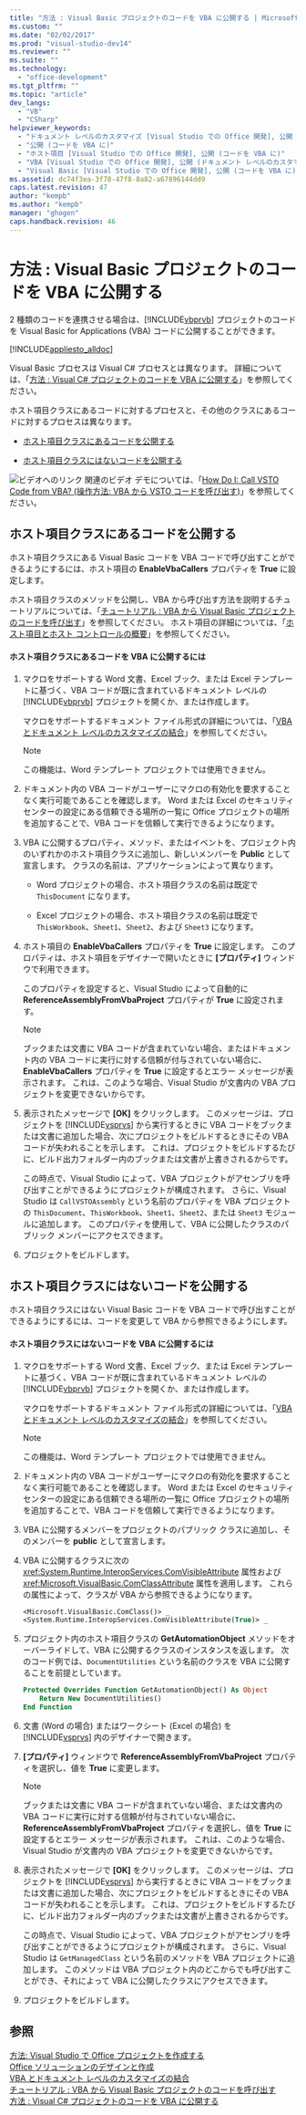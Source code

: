 ```yaml
---
title: "方法 : Visual Basic プロジェクトのコードを VBA に公開する | Microsoft Docs"
ms.custom: ""
ms.date: "02/02/2017"
ms.prod: "visual-studio-dev14"
ms.reviewer: ""
ms.suite: ""
ms.technology: 
  - "office-development"
ms.tgt_pltfrm: ""
ms.topic: "article"
dev_langs: 
  - "VB"
  - "CSharp"
helpviewer_keywords: 
  - "ドキュメント レベルのカスタマイズ [Visual Studio での Office 開発], 公開 (コードを)"
  - "公開 (コードを VBA に)"
  - "ホスト項目 [Visual Studio での Office 開発], 公開 (コードを VBA に)"
  - "VBA [Visual Studio での Office 開発], 公開 (ドキュメント レベルのカスタマイズ内のコードを)"
  - "Visual Basic [Visual Studio での Office 開発], 公開 (コードを VBA に)"
ms.assetid: dc74f3ea-3f78-47f8-8a82-a67896144dd9
caps.latest.revision: 47
author: "kempb"
ms.author: "kempb"
manager: "ghogen"
caps.handback.revision: 46
---
```

# 方法 : Visual Basic プロジェクトのコードを VBA に公開する
  2 種類のコードを連携させる場合は、[!INCLUDE[vbprvb](../sharepoint/includes/vbprvb-md.md)] プロジェクトのコードを Visual Basic for Applications \(VBA\) コードに公開することができます。  
  
 [!INCLUDE[appliesto_alldoc](../vsto/includes/appliesto-alldoc-md.md)]  
  
 Visual Basic プロセスは Visual C\# プロセスとは異なります。  詳細については、「[方法 : Visual C&#35; プロジェクトのコードを VBA に公開する](../vsto/how-to-expose-code-to-vba-in-a-visual-csharp-project.md)」を参照してください。  
  
 ホスト項目クラスにあるコードに対するプロセスと、その他のクラスにあるコードに対するプロセスは異なります。  
  
-   [ホスト項目クラスにあるコードを公開する](#HostItemCode)  
  
-   [ホスト項目クラスにはないコードを公開する](#NonHostItem)  
  
 ![ビデオへのリンク](../vsto/media/playvideo.png "ビデオへのリンク") 関連のビデオ デモについては、「[How Do I: Call VSTO Code from VBA? \(操作方法: VBA から VSTO コードを呼び出す\)](http://go.microsoft.com/fwlink/?LinkId=136757)」を参照してください。  
  
##  <a name="HostItemCode"></a> ホスト項目クラスにあるコードを公開する  
 ホスト項目クラスにある Visual Basic コードを VBA コードで呼び出すことができるようにするには、ホスト項目の **EnableVbaCallers** プロパティを **True** に設定します。  
  
 ホスト項目クラスのメソッドを公開し、VBA から呼び出す方法を説明するチュートリアルについては、「[チュートリアル : VBA から Visual Basic プロジェクトのコードを呼び出す](../vsto/walkthrough-calling-code-from-vba-in-a-visual-basic-project.md)」を参照してください。  ホスト項目の詳細については、「[ホスト項目とホスト コントロールの概要](../vsto/host-items-and-host-controls-overview.md)」を参照してください。  
  
#### ホスト項目クラスにあるコードを VBA に公開するには  
  
1.  マクロをサポートする Word 文書、Excel ブック、または Excel テンプレートに基づく、VBA コードが既に含まれているドキュメント レベルの [!INCLUDE[vbprvb](../sharepoint/includes/vbprvb-md.md)] プロジェクトを開くか、または作成します。  
  
     マクロをサポートするドキュメント ファイル形式の詳細については、「[VBA とドキュメント レベルのカスタマイズの結合](../vsto/combining-vba-and-document-level-customizations.md)」を参照してください。  
  
    > [!NOTE]  
    >  この機能は、Word テンプレート プロジェクトでは使用できません。  
  
2.  ドキュメント内の VBA コードがユーザーにマクロの有効化を要求することなく実行可能であることを確認します。  Word または Excel のセキュリティ センターの設定にある信頼できる場所の一覧に Office プロジェクトの場所を追加することで、VBA コードを信頼して実行できるようになります。  
  
3.  VBA に公開するプロパティ、メソッド、またはイベントを、プロジェクト内のいずれかのホスト項目クラスに追加し、新しいメンバーを **Public** として宣言します。  クラスの名前は、アプリケーションによって異なります。  
  
    -   Word プロジェクトの場合、ホスト項目クラスの名前は既定で `ThisDocument` になります。  
  
    -   Excel プロジェクトの場合、ホスト項目クラスの名前は既定で `ThisWorkbook`、`Sheet1`、`Sheet2`、および `Sheet3` になります。  
  
4.  ホスト項目の **EnableVbaCallers** プロパティを **True** に設定します。  このプロパティは、ホスト項目をデザイナーで開いたときに **\[プロパティ\]** ウィンドウで利用できます。  
  
     このプロパティを設定すると、Visual Studio によって自動的に **ReferenceAssemblyFromVbaProject** プロパティが **True** に設定されます。  
  
    > [!NOTE]  
    >  ブックまたは文書に VBA コードが含まれていない場合、またはドキュメント内の VBA コードに実行に対する信頼が付与されていない場合に、**EnableVbaCallers** プロパティを **True** に設定するとエラー メッセージが表示されます。  これは、このような場合、Visual Studio が文書内の VBA プロジェクトを変更できないからです。  
  
5.  表示されたメッセージで **\[OK\]** をクリックします。  このメッセージは、プロジェクトを [!INCLUDE[vsprvs](../sharepoint/includes/vsprvs-md.md)] から実行するときに VBA コードをブックまたは文書に追加した場合、次にプロジェクトをビルドするときにその VBA コードが失われることを示します。  これは、プロジェクトをビルドするたびに、ビルド出力フォルダー内のブックまたは文書が上書きされるからです。  
  
     この時点で、Visual Studio によって、VBA プロジェクトがアセンブリを呼び出すことができるようにプロジェクトが構成されます。  さらに、Visual Studio は `CallVSTOAssembly` という名前のプロパティを VBA プロジェクトの `ThisDocument`、`ThisWorkbook`、`Sheet1`、`Sheet2`、または `Sheet3` モジュールに追加します。  このプロパティを使用して、VBA に公開したクラスのパブリック メンバーにアクセスできます。  
  
6.  プロジェクトをビルドします。  
  
##  <a name="NonHostItem"></a> ホスト項目クラスにはないコードを公開する  
 ホスト項目クラスにはない Visual Basic コードを VBA コードで呼び出すことができるようにするには、コードを変更して VBA から参照できるようにします。  
  
#### ホスト項目クラスにはないコードを VBA に公開するには  
  
1.  マクロをサポートする Word 文書、Excel ブック、または Excel テンプレートに基づく、VBA コードが既に含まれているドキュメント レベルの [!INCLUDE[vbprvb](../sharepoint/includes/vbprvb-md.md)] プロジェクトを開くか、または作成します。  
  
     マクロをサポートするドキュメント ファイル形式の詳細については、「[VBA とドキュメント レベルのカスタマイズの結合](../vsto/combining-vba-and-document-level-customizations.md)」を参照してください。  
  
    > [!NOTE]  
    >  この機能は、Word テンプレート プロジェクトでは使用できません。  
  
2.  ドキュメント内の VBA コードがユーザーにマクロの有効化を要求することなく実行可能であることを確認します。  Word または Excel のセキュリティ センターの設定にある信頼できる場所の一覧に Office プロジェクトの場所を追加することで、VBA コードを信頼して実行できるようになります。  
  
3.  VBA に公開するメンバーをプロジェクトのパブリック クラスに追加し、そのメンバーを **public** として宣言します。  
  
4.  VBA に公開するクラスに次の <xref:System.Runtime.InteropServices.ComVisibleAttribute> 属性および <xref:Microsoft.VisualBasic.ComClassAttribute> 属性を適用します。  これらの属性によって、クラスが VBA から参照できるようになります。  
  
    ```vb  
    <Microsoft.VisualBasic.ComClass()> _  
    <System.Runtime.InteropServices.ComVisibleAttribute(True)> _  
    ```  
  
5.  プロジェクト内のホスト項目クラスの **GetAutomationObject** メソッドをオーバーライドして、VBA に公開するクラスのインスタンスを返します。  次のコード例では、`DocumentUtilities` という名前のクラスを VBA に公開することを前提としています。  
  
    ```vb  
    Protected Overrides Function GetAutomationObject() As Object  
        Return New DocumentUtilities()  
    End Function  
    ```  
  
6.  文書 \(Word の場合\) またはワークシート \(Excel の場合\) を [!INCLUDE[vsprvs](../sharepoint/includes/vsprvs-md.md)] 内のデザイナーで開きます。  
  
7.  **\[プロパティ\]** ウィンドウで **ReferenceAssemblyFromVbaProject** プロパティを選択し、値を **True** に変更します。  
  
    > [!NOTE]  
    >  ブックまたは文書に VBA コードが含まれていない場合、または文書内の VBA コードに実行に対する信頼が付与されていない場合に、**ReferenceAssemblyFromVbaProject** プロパティを選択し、値を **True** に設定するとエラー メッセージが表示されます。  これは、このような場合、Visual Studio が文書内の VBA プロジェクトを変更できないからです。  
  
8.  表示されたメッセージで **\[OK\]** をクリックします。  このメッセージは、プロジェクトを [!INCLUDE[vsprvs](../sharepoint/includes/vsprvs-md.md)] から実行するときに VBA コードをブックまたは文書に追加した場合、次にプロジェクトをビルドするときにその VBA コードが失われることを示します。  これは、プロジェクトをビルドするたびに、ビルド出力フォルダー内のブックまたは文書が上書きされるからです。  
  
     この時点で、Visual Studio によって、VBA プロジェクトがアセンブリを呼び出すことができるようにプロジェクトが構成されます。  さらに、Visual Studio は `GetManagedClass` という名前のメソッドを VBA プロジェクトに追加します。  このメソッドは VBA プロジェクト内のどこからでも呼び出すことができ、それによって VBA に公開したクラスにアクセスできます。  
  
9. プロジェクトをビルドします。  
  
## 参照  
 [方法: Visual Studio で Office プロジェクトを作成する](../vsto/how-to-create-office-projects-in-visual-studio.md)   
 [Office ソリューションのデザインと作成](../vsto/designing-and-creating-office-solutions.md)   
 [VBA とドキュメント レベルのカスタマイズの結合](../vsto/combining-vba-and-document-level-customizations.md)   
 [チュートリアル : VBA から Visual Basic プロジェクトのコードを呼び出す](../vsto/walkthrough-calling-code-from-vba-in-a-visual-basic-project.md)   
 [方法 : Visual C&#35; プロジェクトのコードを VBA に公開する](../vsto/how-to-expose-code-to-vba-in-a-visual-csharp-project.md)  
  
  